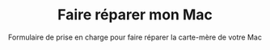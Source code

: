 ---
title: "Faire réparer mon Mac"
subtitle: "Formulaire de prise en charge pour faire réparer la carte-mère de votre Mac"
layout: 'layouts/reparation.njk'
permalink: "prise-en-charge/"
jsfile: ["../js/reparation-form.js", "../js/navbarmanagement.js" ]
relative_path: ''
---